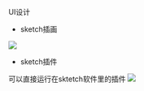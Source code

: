 UI设计

-  sketch插画

![](https://tva1.sinaimg.cn/large/006tNbRwgy1gbdq2permwj30f60biwhe.jpg)

- sketch插件

可以直接运行在sktetch软件里的插件
![](https://tva1.sinaimg.cn/large/006tNbRwgy1gbdq0s0f7mj30u01wcnd1.jpg)